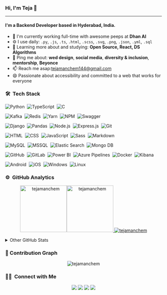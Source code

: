 ### Hi, I'm Teja 👋
---

#### I'm a Backend Developer based in Hyderabad, India.

- 🏢 I'm currently working full-time with awesome peeps at **Dhan AI**
- ⚙️ I use daily: `.py`, `.js`, `.ts`, `.html`, `.scss`, `.svg`, `.png`, `.json`, `.yml`, `.sql`
- 🌱 Learning more about and studying: **Open Source, React, DS Algorithms**
- 💬 Ping me about: **wed design**, **social media**, **diversity & inclusion**, **mentorship**, **Beyonce**
- 📫 Reach me asap:tejamanchem144@gmail.com
- 😄 Passionate about accessibility and committed to a web that works for everyone

### 🛠 &nbsp;Tech Stack
![Python](https://img.shields.io/badge/-Python-05122A?style=flat&logo=python)&nbsp;
![TypeScript](https://img.shields.io/badge/-TypeScript-05122A?style=flat&logo=typescript)&nbsp;
![C](https://img.shields.io/badge/-C-05122A?style=flat&logo=C&logoColor=A8B9CC)&nbsp;

![Kafka](https://img.shields.io/badge/-ApacheKafka-05122A?style=flat&logo=apachekafka)&nbsp;
![Redis](https://img.shields.io/badge/-redis-05122A?style=flat&logo=redis)&nbsp;
![Yarn](https://img.shields.io/badge/-Yarn-05122A?style=flat&logo=yarn)&nbsp;
![NPM](https://img.shields.io/badge/-npm-05122A?style=flat&logo=npm)&nbsp;
![Swagger](https://img.shields.io/badge/-Swagger-05122A?style=flat&logo=swagger)&nbsp;

![Django](https://img.shields.io/badge/-Django-05122A?style=flat&logo=django)&nbsp;
![Pandas](https://img.shields.io/badge/-Pandas-05122A?style=flat&logo=pandas)&nbsp;
![Node.js](https://img.shields.io/badge/-Node.js-05122A?style=flat&logo=node.js)&nbsp;
![Express.js](https://img.shields.io/badge/-Express.js-05122A?style=flat&logo=express)&nbsp;
![Git](https://img.shields.io/badge/-Git-05122A?style=flat&logo=git)


![HTML](https://img.shields.io/badge/-HTML-05122A?style=flat&logo=HTML5)&nbsp;
![CSS](https://img.shields.io/badge/-CSS-05122A?style=flat&logo=CSS3&logoColor=1572B6)&nbsp;
![JavaScript](https://img.shields.io/badge/-JavaScript-05122A?style=flat&logo=javascript)&nbsp;
![Sass](https://img.shields.io/badge/-Sass-05122A?style=flat&logo=sass)&nbsp;
![Markdown](https://img.shields.io/badge/-Markdown-05122A?style=flat&logo=markdown)

![MySQL](https://img.shields.io/badge/-MySQL-05122A?style=flat&logo=mysql&logoColor=FFA518)&nbsp;
![MSSQL](https://img.shields.io/badge/-MS_SQL-05122A?style=flat&logo=microsoftsqlserver)&nbsp;
![Elastic Search](https://img.shields.io/badge/-Elastic_Search-05122A?style=flat&logo=elastic&logoColor=skyblue)&nbsp;
![Mongo DB](https://img.shields.io/badge/-MongoDB-05122A?style=flat&logo=mongodb)

![GitHub](https://img.shields.io/badge/-GitHub-05122A?style=flat&logo=github)&nbsp;
![GitLab](https://img.shields.io/badge/-GitLab-05122A?style=flat&logo=gitlab)&nbsp;
![Power BI](https://img.shields.io/badge/-Power_BI-05122A?style=flat&logo=powerbi)&nbsp;
![Azure Pipelines](https://img.shields.io/badge/-Azure_Pipelines-05122A?style=flat&logo=azurepipelines)&nbsp;
![Docker](https://img.shields.io/badge/-Docker-05122A?style=flat&logo=docker)&nbsp;
![Kibana](https://img.shields.io/badge/-Kibana-05122A?style=flat&logo=kibana)&nbsp;


![Android](https://img.shields.io/badge/-Android-05122A?style=flat&logo=android)&nbsp;
![iOS](https://img.shields.io/badge/-iOS-05122A?style=flat&logo=iOS)&nbsp;
![Windows](https://img.shields.io/badge/-Windows-05122A?style=flat&logo=windows)&nbsp;
![Linux](https://img.shields.io/badge/-Linux-05122A?style=flat&logo=linux)&nbsp;

### ⚙️ &nbsp;GitHub Analytics

<p align="center">
<a href="https://github.com/tejamanchem">
<img  src="https://github-readme-stats.vercel.app/api/top-langs?username=tejamanchem&show_icons=true&locale=en&layout=compact&theme=nightowl&hide_border=true" alt="tejamanchem" height=150px/><img  src="https://github-readme-stats.vercel.app/api?username=tejamanchem&show_icons=true&locale=en&theme=nightowl&hide_border=true" alt="tejamanchem" height=150px />
  <img src="https://github-readme-streak-stats.herokuapp.com/?user=tejamanchem&theme=nightowl&hide_border=true" alt="tejamanchem"/>
</a>
<details>
  <summary>Other GitHub Stats</summary>
  <p align="center">
<a href="https://github.com/tejamanchem" align="left"><img src="https://github-readme-stats.vercel.app/api/top-langs/?username=tejamanchem&langs_count=10&title_color=0891b2&text_color=ffffff&icon_color=0891b2&bg_color=1c1917&hide_border=true&locale=en&custom_title=Top%20%Languages" alt="Top Languages" /></a>
  </p>
</details>
</p>

### 🤖 Contribution Graph 

<p align="center">
  <img src="https://github-readme-activity-graph.vercel.app/graph?username=tejamanchem&count_private=true&theme=react-dark&hide_border=true" alt="tejamanchem"/>
</p>

### 🤝🏻 &nbsp;Connect with Me

<p align="center">
<a href="https://tejamanchem.github.io/tejamanchem"><img src="https://img.shields.io/badge/-Website-00A5E9?style=flat&logo=googlechrome&logoColor=white"/></a>
<a href="mailto:tejamanchem144@gmail.com"><img src="https://img.shields.io/badge/-Mail-D14836?style=flat&logo=Gmail&logoColor=white"/></a>
<a href="https://www.linkedin.com/in/teja-sai-018665215"><img src="https://img.shields.io/badge/-LinkedIn-0077B5?style=flat&logo=Linkedin&logoColor=white"/></a>
<a href="https://www.hackerrank.com/tejamanchem144"><img src="https://img.shields.io/badge/-Hackerrank-32CD30?style=flat&logo=hackerrank&logoColor=white"/></a>
</p>
